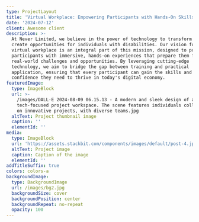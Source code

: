 ```yaml
---
type: ProjectLayout
title: 'Virtual Workplace: Empowering Participants with Hands-On Skills and Experience'
date: '2024-07-12'
client: Awesome client
description: >-
  At Never Limited, we believe in the power of technology to transform lives and
  create opportunities for individuals with disabilities. Our vision for a
  virtual workplace is an integral part of this mission, designed to provide
  participants with immersive, hands-on experiences that prepare them for
  real-world challenges and opportunities. By leveraging cutting-edge
  technology, we aim to bridge the gap between training and practical
  application, ensuring that every participant can gain the skills and
  confidence they need to thrive in today's digital economy.
featuredImage:
  type: ImageBlock
  url: >-
    /images/DALL·E 2024-08-09 06.15.13 - A modern and sleek design of a
    tech-focused project workspace. The scene features individuals collaborating
    on innovative projects, with diverse teams.jpg
  altText: Project thumbnail image
  caption: ''
  elementId: ''
media:
  type: ImageBlock
  url: 'https://assets.stackbit.com/components/images/default/post-4.jpeg'
  altText: Project image
  caption: Caption of the image
  elementId: ''
addTitleSuffix: true
colors: colors-a
backgroundImage:
  type: BackgroundImage
  url: /images/bg2.jpg
  backgroundSize: cover
  backgroundPosition: center
  backgroundRepeat: no-repeat
  opacity: 100
---
```

